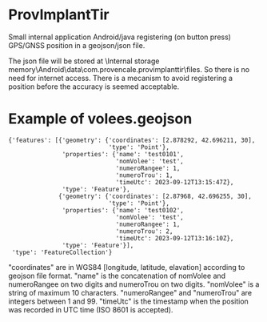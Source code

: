 # ProvImplantTir
Small internal application Android/java registering (on button press) GPS/GNSS position in a geojson/json file. 

The json file will be stored at \Internal storage memory\Android\data\com.provencale.provimplanttir\files\. So there is no need for internet access.
There is a mecanism to avoid registering a position before the accuracy is seemed acceptable.

# Example of volees.geojson
```
{'features': [{'geometry': {'coordinates': [2.878292, 42.696211, 30],
                            'type': 'Point'},
               'properties': {'name': 'test0101',
                              'nomVolee': 'test',
                              'numeroRangee': 1,
                              'numeroTrou': 1,
                              'timeUtc': 2023-09-12T13:15:47Z},
               'type': 'Feature'},
              {'geometry': {'coordinates': [2.87968, 42.696255, 30],
                            'type': 'Point'},
               'properties': {'name': 'test0102',
                              'nomVolee': 'test',
                              'numeroRangee': 1,
                              'numeroTrou': 2,
                              'timeUtc': 2023-09-12T13:16:10Z},
               'type': 'Feature'}],
 'type': 'FeatureCollection'}
 ```
 
"coordinates" are in WGS84 [longitude, latitude, elavation] according to geojson file format.
"name" is the concatenation of nomVolee and numeroRangee on two digits and numeroTrou on two digits.
"nomVolee" is a string of maximum 10 characters.
"numeroRangee" and "numeroTrou" are integers between 1 and 99.
"timeUtc" is the timestamp when the position was recorded in UTC time (ISO 8601 is accepted).